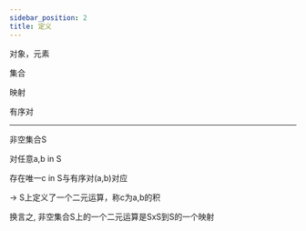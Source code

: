 ```yaml
---
sidebar_position: 2
title: 定义
---
```


对象，元素

集合

映射

有序对

---

非空集合S

对任意a,b in S

存在唯一c in S与有序对(a,b)对应

-> S上定义了一个二元运算，称c为a,b的积

换言之, 非空集合S上的一个二元运算是SxS到S的一个映射